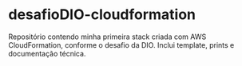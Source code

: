 # desafioDIO-cloudformation
Repositório contendo minha primeira stack criada com AWS CloudFormation, conforme o desafio da DIO. Inclui template, prints e documentação técnica.
